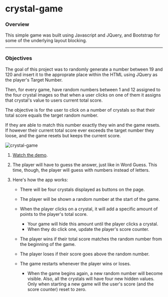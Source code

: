 # crystal-game

### Overview

This simple game was built using Javascript and JQuery, and Bootstrap for some of the underlying layout blocking.

- - -

### Objectives

The goal of this project was to randomly generate a number between 19 and 120 and insert it to the approprate place within the HTML using JQuery as the player's Target Number.

Then, for every game, have random numbers between 1 and 12 assigned to the four crystal images so that when a user clicks on one of them it assigns that crystal's value to users current total score.

The objective is for the user to click on a number of crystals so that their total score equals the target random number.

If they are able to match this number exactly they win and the game resets. If however their current total score ever exceeds the target number they loose, and the game resets but keeps the current score.

![crystal-game](https://gamlilorien.github.io/crystal-game/assets/images/crystal-game.png)

1. [Watch the demo](https://youtu.be/yNI0l2FMeCk).

2. The player will have to guess the answer, just like in Word Guess. This time, though, the player will guess with numbers instead of letters. 

3. Here's how the app works:

   * There will be four crystals displayed as buttons on the page.

   * The player will be shown a random number at the start of the game.

   * When the player clicks on a crystal, it will add a specific amount of points to the player's total score. 

     * Your game will hide this amount until the player clicks a crystal.
     * When they do click one, update the player's score counter.

   * The player wins if their total score matches the random number from the beginning of the game.

   * The player loses if their score goes above the random number.

   * The game restarts whenever the player wins or loses.

     * When the game begins again, a new random number will become visible. Also, all the crystals will have four new hidden values. Only when starting a new game will the user's score (and the score counter) reset to zero.